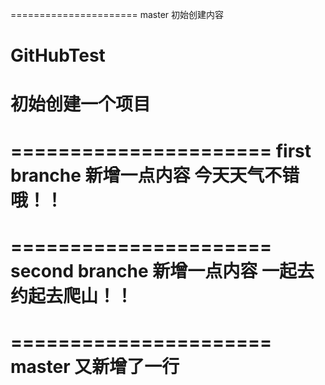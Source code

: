 ======================
master 初始创建内容
# GitHubTest
初始创建一个项目
====================

======================
first branche 
新增一点内容
今天天气不错哦！！
====================

======================
second branche 
新增一点内容
一起去约起去爬山！！
====================

======================
master 又新增了一行
====================
